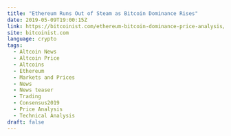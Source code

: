 ```yaml
---
title: "Ethereum Runs Out of Steam as Bitcoin Dominance Rises"
date: 2019-05-09T19:00:15Z
link: https://bitcoinist.com/ethereum-bitcoin-dominance-price-analysis/?utm_medium=RSS&utm_source=news.12bit.vn
site: bitcoinist.com
language: crypto
tags:
  - Altcoin News
  - Altcoin Price
  - Altcoins
  - Ethereum
  - Markets and Prices
  - News
  - News teaser
  - Trading
  - Consensus2019
  - Price Analysis
  - Technical Analysis
draft: false
---
```

